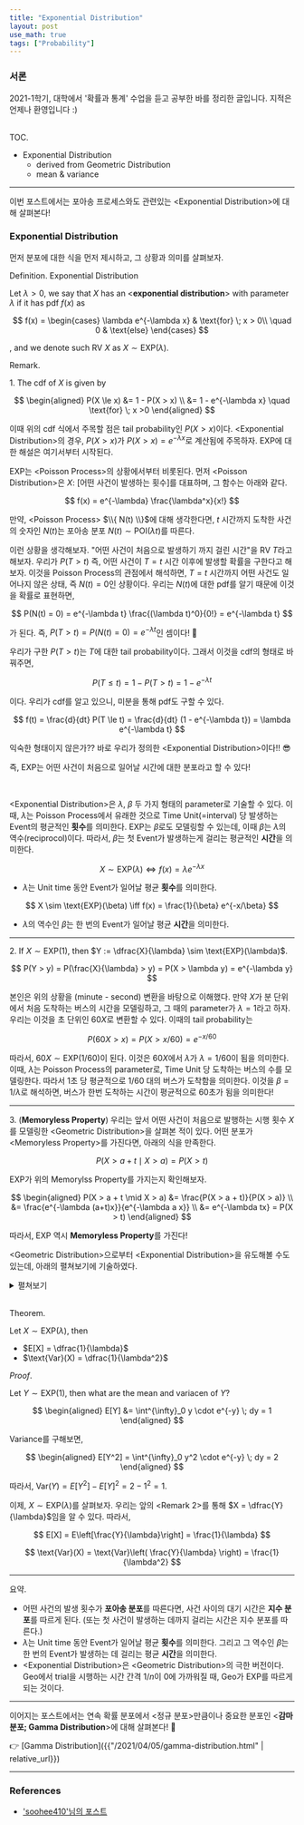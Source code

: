 ```yaml
---
title: "Exponential Distribution"
layout: post
use_math: true
tags: ["Probability"]
---
```


### 서론
2021-1학기, 대학에서 '확률과 통계' 수업을 듣고 공부한 바를 정리한 글입니다. 지적은 언제나 환영입니다 :)

<br><span class="statement-title">TOC.</span><br>

- Exponential Distribution
  - derived from Geometric Distribution
  - mean & variance

<hr/>

이번 포스트에서는 포아송 프로세스와도 관련있는 \<Exponential Distribution\>에 대해 살펴본다!

### Exponential Distribution

먼저 분포에 대한 식을 먼저 제시하고, 그 상황과 의미를 살펴보자.

<span class="statement-title">Definition.</span> Exponential Distribution<br>

Let $\lambda >0$, we say that $X$ has an \<**exponential distribution**\> with parameter $\lambda$ if it has pdf $f(x)$ as

$$
f(x) = \begin{cases}
    \lambda e^{-\lambda x} & \text{for} \; x > 0\\
    \quad 0 & \text{else}
\end{cases}
$$

, and we denote such RV $X$ as $X \sim \text{EXP}(\lambda)$.


<span class="statement-title">Remark.</span><br>

1\. The cdf of $X$ is given by

$$
\begin{aligned}
P(X \le x) &= 1 - P(X > x) \\
            &= 1 - e^{-\lambda x} \quad \text{for} \; x >0
\end{aligned}
$$

이때 위의 cdf 식에서 주목할 점은 tail probability인 $P(X > x)$이다. \<Exponential Distribution\>의 경우, $P(X > x)$가 $P(X > x) = e^{-\lambda x}$로 계산됨에 주목하자. EXP에 대한 해설은 여기서부터 시작된다.

EXP는 \<Poisson Process\>의 상황에서부터 비롯된다. 먼저 \<Poisson Distribution\>은 $X$: [어떤 사건이 발생하는 횟수]를 대표하며, 그 함수는 아래와 같다.

$$
f(x) = e^{-\lambda} \frac{\lambda^x}{x!}
$$

만약, \<Poisson Process\> $\\{ N(t) \\}$에 대해 생각한다면, $t$ 시간까지 도착한 사건의 숫자인 $N(t)$는 포아송 분포 $N(t) \sim \text{POI}(\lambda t)$를 따른다.

이런 상황을 생각해보자. "어떤 사건이 처음으로 발생하기 까지 걸린 시간"을 RV $T$라고 해보자. 우리가 $P(T > t)$ 즉, 어떤 사건이 $T=t$ 시간 이후에 발생할 확률을 구한다고 해보자. 이것을 Poisson Process의 관점에서 해석하면, $T=t$ 시간까지 어떤 사건도 일어나지 않은 상태, 즉 $N(t) = 0$인 상황이다. 우리는 $N(t)$에 대한 pdf를 알기 때문에 이것을 확률로 표현하면,

$$
P(N(t) = 0) = e^{-\lambda t} \frac{(\lambda t)^0}{0!} = e^{-\lambda t}
$$

가 된다. 즉, $P(T > t) = P(N(t) = 0) = e^{-\lambda t}$인 셈이다! 🤩

우리가 구한 $P(T >t)$는 $T$에 대한 tail probability이다. 그래서 이것을 cdf의 형태로 바꿔주면,

$$
P(T \le t) = 1 - P(T > t) = 1 - e^{-\lambda t}
$$

이다. 우리가 cdf를 알고 있으니, 미분을 통해 pdf도 구할 수 있다.

$$
f(t) = \frac{d}{dt} P(T \le t) = \frac{d}{dt} (1 - e^{-\lambda t}) = \lambda e^{-\lambda t}
$$

익숙한 형태이지 않은가?? 바로 우리가 정의한 \<Exponential Distribution\>이다!! 😎

즉, EXP는 어떤 사건이 처음으로 일어날 시간에 대한 분포라고 할 수 있다!

<br/>

\<Exponential Distribution\>은 $\lambda$, $\beta$ 두 가지 형태의 parameter로 기술할 수 있다. 이때, $\lambda$는 Poisson Process에서 유래한 것으로 Time Unit(=interval) 당 발생하는 Event의 평균적인 **횟수**를 의미한다. EXP는 $\beta$로도 모델링할 수 있는데, 이때 $\beta$는 $\lambda$의 역수(reciprocol)이다. 따라서, $\beta$는 첫 Event가 발생하는게 걸리는 평균적인 **시간**을 의미한다.

$$
X \sim \text{EXP}(\lambda) \iff f(x) = \lambda e^{-\lambda x}
$$

- $\lambda$는 Unit time 동안 Event가 일어날 평균 **횟수**를 의미한다. 

$$
X \sim \text{EXP}(\beta) \iff f(x) = \frac{1}{\beta} e^{-x/\beta}
$$

- $\lambda$의 역수인 $\beta$는 한 번의 Event가 일어날 평균 **시간**을 의미한다.

<hr/>

2\. If $X \sim \text{EXP}(1)$, then $Y := \dfrac{X}{\lambda} \sim \text{EXP}(\lambda)$.

$$
P(Y > y) = P(\frac{X}{\lambda} > y) = P(X > \lambda y) = e^{-\lambda y}
$$

본인은 위의 상황을 (minute - second) 변환을 바탕으로 이해했다. 만약 $X$가 분 단위에서 처음 도착하는 버스의 시간을 모델링하고, 그 때의 parameter가 $\lambda = 1$라고 하자. 우리는 이것을 초 단위인 $60X$로 변환할 수 있다. 이때의 tail probability는

$$
P(60X > x) = P(X > x/60) = e^{- x/60}
$$

따라서, $60X \sim \text{EXP}(1/60)$이 된다. 이것은 $60X$에서 $\lambda$가 $\lambda = 1/60$이 됨을 의미한다. 이때, $\lambda$는 Poisson Process의 parameter로, Time Unit 당 도착하는 버스의 수를 모델링한다. 따라서 1초 당 평균적으로 1/60 대의 버스가 도착함을 의미한다. 이것을 $\beta = 1 / \lambda$로 해석하면, 버스가 한번 도착하는 시간이 평균적으로 60초가 됨을 의미한다!

<hr/>

3\. (**Memoryless Property**) 우리는 앞서 어떤 사건이 처음으로 발행하는 시행 횟수 $X$를 모델링한 \<Geometric Distribution\>을 살펴본 적이 있다. 어떤 분포가 \<Memoryless Property\>를 가진다면, 아래의 식을 만족한다.

$$
P(X > a + t \mid X >a) = P(X > t)
$$

EXP가 위의 Memorylss Property를 가지는지 확인해보자.

$$
\begin{aligned}
P(X > a + t \mid X > a) &= \frac{P(X > a + t)}{P(X > a)} \\
                        &= \frac{e^{-\lambda (a+t)x}}{e^{-\lambda a x}} \\
                        &= e^{-\lambda tx} = P(X > t)
\end{aligned}
$$

따라서, EXP 역시 **Memoryless Property**를 가진다!

\<Geometric Distribution\>으로부터 \<Exponential Distribution\>을 유도해볼 수도 있는데, 아래의 펼쳐보기에 기술하였다.

<details class="math-statement" markdown="1">
<summary>펼쳐보기</summary>

Random Variable $X_n$을 $1/n$초마다 버스가 왔는지 안 왔는지 확인했을 때, 버스가 처음올 때까지 확인한 **횟수**라고 해보자. 또, $X$는 버스가 처음올 때까지 걸린 **시간**이라고 한다면, $X_n$와 $X$ 사이에는 아래의 비례식이 성립할 것이다.

$$
X_n : X = 1 : \frac{1}{n}
$$

또, Geometric Distribution을 따르는 $X_n$의 parameter를 $p$라고 하자; $X_n \sim \text{Geo}(p)$, 그러면 $E[X_n] = 1/p$가 된다. 즉, 평균적으로 $1/p$번 확인한다는 말이다. 이것을 다시 $X$의 관점에서 기술하면, 평균적으로 $1/np$초가 걸린다는 말이다. 즉, $\beta = 1/np$라는 말이고, $\lambda$로 표현하면, $\lambda = np$라는 말이다. 따라서, $X_n \sim \text{Geo}\left( \frac{\lambda}{n} \right)$가 된다.

이에 따라, $X$의 tail probability $P(X > x)$는 

$$
\begin{aligned}
    P(X > x) &= P\left(\frac{X_n}{n} > x\right) \\
            &= P(X_n > nx) \\
            &= \left( 1 - \frac{\lambda}{n}\right)^{nx} \\
            &= e^{-\lambda x} \quad \text{as } n \rightarrow \infty
\end{aligned}
$$

즉, \<Geometric Distribution\>에서 극한을 취해 \<Exponential Distribution\>을 유도할 수 있다!

</details>

<br/>

<span class="statement-title">Theorem.</span><br>

Let $X \sim \text{EXP}(\lambda)$, then 

- $E[X] = \dfrac{1}{\lambda}$
- $\text{Var}(X) = \dfrac{1}{\lambda^2}$

<span class="statement-title">*Proof*.</span><br>

<div class="math-statement" markdown="1">

Let $Y \sim \text{EXP}(1)$, then what are the mean and variacen of $Y$?

$$
\begin{aligned}
E[Y] &= \int^{\infty}_0 y \cdot e^{-y} \; dy = 1
\end{aligned}
$$

Variance를 구해보면, 

$$
\begin{aligned}
E[Y^2] = \int^{\infty}_0 y^2 \cdot e^{-y} \; dy = 2
\end{aligned}
$$

따라서, $\text{Var}(Y) = E[Y^2] - E[Y]^2 = 2 - 1^2 = 1$.

이제, $X \sim \text{EXP}(\lambda)$를 살펴보자. 우리는 앞의 \<Remark 2\>를 통해 $X = \dfrac{Y}{\lambda}$임을 알 수 있다. 따라서,

$$
E[X] = E\left[\frac{Y}{\lambda}\right] = \frac{1}{\lambda}
$$

$$
\text{Var}(X) = \text{Var}\left( \frac{Y}{\lambda} \right) = \frac{1}{\lambda^2}
$$

</div>

<hr/>

<span class="statement-title">요약.</span><br>

- 어떤 사건의 발생 횟수가 **포아송 분포**를 따른다면, 사건 사이의 대기 시간은 **지수 분포**를 따르게 된다. (또는 첫 사건이 발생하는 데까지 걸리는 시간은 지수 분포를 따른다.)
- $\lambda$는 Unit time 동안 Event가 일어날 평균 **횟수**를 의미한다. 그리고 그 역수인 $\beta$는 한 번의 Event가 발생하는 데 걸리는 평균 **시간**을 의미한다.
- \<Exponential Distribution\>은 \<Geometric Distribution\>의 극한 버전이다. Geo에서 trial을 시행하는 시간 간격 $1/n$이 0에 가까워질 때, Geo가 EXP를 따르게 되는 것이다.

<hr/>

이어지는 포스트에서는 연속 확률 분포에서 \<정규 분포\>만큼이나 중요한 분포인 \<**감마 분포; Gamma Distribution**\>에 대해 살펴본다! 🤩

👉 [Gamma Distribution]({{"/2021/04/05/gamma-distribution.html" | relative_url}})

<hr/>

### References

- ['soohee410'님의 포스트](https://soohee410.github.io/exponential_dist)